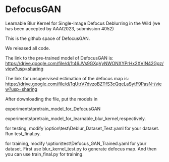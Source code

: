 # DefocusGAN
Learnable Blur Kernel for Single-Image Defocus Deblurring in the Wild (we has been accepted by AAAI2023, submission 4052)

This is the github space of DefocusGAN.

We released all code.

The link to the pre-trained model of DefocusGAN is: https://drive.google.com/file/d/1t46JVs9GXqVyNWONXYPrHx2XVIN42Ggz/view?usp=sharing

The link for unsupervised estimation of the defocus map is: https://drive.google.com/file/d/1qUtrV7dvzoBZTfS3cQqeLaSytF9PasN-/view?usp=sharing

After downloading the file, put the models in 

experiments\pretrain_model_for_DefocusGAN

experiments\pretrain_model_for_learnable_blur_kernel,respectively.

for testing, modify \option\test\Deblur_Dataset_Test.yaml for your dataset. 
Run test_final.py.

for training, modify \option\test\Defocus_GAN_Trained.yaml for your dataset.
First use blur_kernel_test.py to generate defocus map.
And then you can use train_final.py for training.
